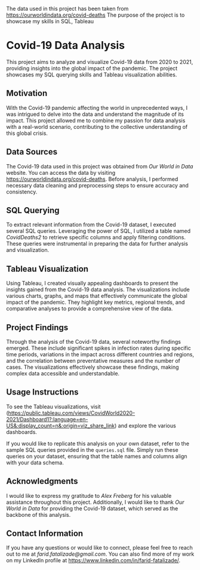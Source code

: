 The data used in this project has been taken from https://ourworldindata.org/covid-deaths
The purpose of the project is to showcase my skills in SQL, Tableau

# Covid-19 Data Analysis

This project aims to analyze and visualize Covid-19 data from 2020 to 2021, providing insights into the global impact of the pandemic. The project showcases my SQL querying skills and Tableau visualization abilities.

## Motivation

With the Covid-19 pandemic affecting the world in unprecedented ways, I was intrigued to delve into the data and understand the magnitude of its impact. This project allowed me to combine my passion for data analysis with a real-world scenario, contributing to the collective understanding of this global crisis.

## Data Sources

The Covid-19 data used in this project was obtained from _Our World in Data_ website. You can access the data by visiting https://ourworldindata.org/covid-deaths. Before analysis, I performed necessary data cleaning and preprocessing steps to ensure accuracy and consistency.

## SQL Querying

To extract relevant information from the Covid-19 dataset, I executed several SQL queries. Leveraging the power of SQL, I utilized a table named _CovidDeaths2_ to retrieve specific columns and apply filtering conditions. These queries were instrumental in preparing the data for further analysis and visualization.

## Tableau Visualization

Using Tableau, I created visually appealing dashboards to present the insights gained from the Covid-19 data analysis. The visualizations include various charts, graphs, and maps that effectively communicate the global impact of the pandemic. They highlight key metrics, regional trends, and comparative analyses to provide a comprehensive view of the data.

## Project Findings

Through the analysis of the Covid-19 data, several noteworthy findings emerged. These include significant spikes in infection rates during specific time periods, variations in the impact across different countries and regions, and the correlation between preventative measures and the number of cases. The visualizations effectively showcase these findings, making complex data accessible and understandable.

## Usage Instructions

To see the Tableau visualizations, visit (https://public.tableau.com/views/CovidWorld2020-2021/Dashboard1?:language=en-US&:display_count=n&:origin=viz_share_link) and explore the various dashboards.

If you would like to replicate this analysis on your own dataset, refer to the sample SQL queries provided in the `queries.sql` file. Simply run these queries on your dataset, ensuring that the table names and columns align with your data schema.

## Acknowledgments

I would like to express my gratitude to _Alex Freberg_ for his valuable assistance throughout this project. Additionally, I would like to thank _Our World in Data_ for providing the Covid-19 dataset, which served as the backbone of this analysis.


## Contact Information

If you have any questions or would like to connect, please feel free to reach out to me at _farid.fatalizade@gmail.com_. You can also find more of my work on my LinkedIn profile at https://www.linkedin.com/in/farid-fatalizade/.


